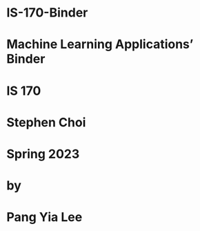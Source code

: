 # IS-170-Binder
# Machine Learning Applications’ Binder
# IS 170
# Stephen Choi
# Spring 2023
# by
# Pang Yia Lee

